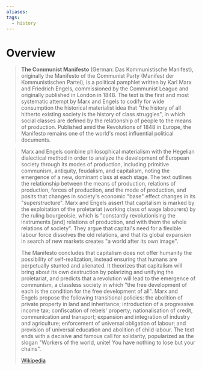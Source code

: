 ```yaml
---
aliases: 
tags:
  - history
---
```

# Overview

> **The Communist Manifesto** (German: Das Kommunistische Manifest), originally the Manifesto of the Communist Party (Manifest der Kommunistischen Partei), is a political pamphlet written by Karl Marx and Friedrich Engels, commissioned by the Communist League and originally published in London in 1848. The text is the first and most systematic attempt by Marx and Engels to codify for wide consumption the historical materialist idea that "the history of all hitherto existing society is the history of class struggles", in which social classes are defined by the relationship of people to the means of production. Published amid the Revolutions of 1848 in Europe, the Manifesto remains one of the world's most influential political documents.


> Marx and Engels combine philosophical materialism with the Hegelian dialectical method in order to analyze the development of European society through its modes of production, including primitive communism, antiquity, feudalism, and capitalism, noting the emergence of a new, dominant class at each stage. The text outlines the relationship between the means of production, relations of production, forces of production, and the mode of production, and posits that changes in society's economic "base" effect changes in its "superstructure". Marx and Engels assert that capitalism is marked by the exploitation of the proletariat (working class of wage labourers) by the ruling bourgeoisie, which is "constantly revolutionising the instruments [and] relations of production, and with them the whole relations of society". They argue that capital's need for a flexible labour force dissolves the old relations, and that its global expansion in search of new markets creates "a world after its own image".
>
> The Manifesto concludes that capitalism does not offer humanity the possibility of self-realization, instead ensuring that humans are perpetually stunted and alienated. It theorizes that capitalism will bring about its own destruction by polarizing and unifying the proletariat, and predicts that a revolution will lead to the emergence of communism, a classless society in which "the free development of each is the condition for the free development of all". Marx and Engels propose the following transitional policies: the abolition of private property in land and inheritance; introduction of a progressive income tax; confiscation of rebels' property; nationalisation of credit, communication and transport; expansion and integration of industry and agriculture; enforcement of universal obligation of labour; and provision of universal education and abolition of child labour. The text ends with a decisive and famous call for solidarity, popularized as the slogan "Workers of the world, unite! You have nothing to lose but your chains".
>
> [Wikipedia](https://en.wikipedia.org/wiki/The%20Communist%20Manifesto)


